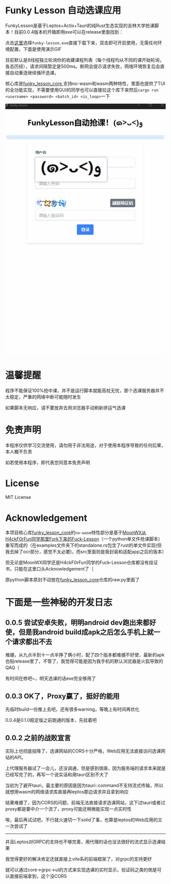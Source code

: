 # Funky Lesson 自动选课应用

FunkyLesson是基于Leptos+Actix+Tauri的纯Rust生态实现的吉林大学抢课脚本！目前0.0.4版本的开箱即用exe可以在release里面找到：

点击[这里](https://github.com/ZoneHerobrine/funky-lesson/releases/tag/release)选择`funky-lesson.exe`直接下载下来，双击即可开启使用，无需任何环境配置，下面是使用演示GIF

目前默认是8线程独立轮询你的收藏课程列表（每个线程均从不同的课开始轮询，各态历经），请求间隔暂定是500ms。断网会提示请求失败，网络环境恢复后会直接自动重连继续循环选课。

核心库是[funky_lesson_core](https://github.com/ZoneHerobrine/funky_lesson_core),支持no-wasm和wasm两种特性，里面也提供了TUI的全功能实现，不需要使用GUI的同学也可以直接拉这个库下来然后`cargo run <username> <password> <batch_id> <is_loop>`一下

![funky-lesson的桌面端GIF演示，没显示的话检查一下网络环境或者用电脑浏览器打开](./funky-lesson.gif)


# 温馨提醒

程序不能保证100%抢中课，并不是运行脚本就能高枕无忧，那个选课服务器并不太稳定，严重的网络中断可能随时发生

如果脚本无响应，请不要放弃去用浏览器手动刷新拼运气选课

# 免责声明

本程序仅供学习交流使用，请勿用于非法用途，对于使用本程序导致的任何后果，本人概不负责

如若使用本程序，即代表您同意本免责声明

# License

MIT License

# Acknowledgement

本项目核心库[funky_lesson_core](https://github.com/ZoneHerobrine/funky_lesson_core)的`no-wasm`特性部分是基于[MoonWX从H4ckF0rFun同学那里Fork下来的Fuck-Lesson](https://github.com/MoonWX/Fuck-Lesson)（一个python单文件抢课脚本）重写而成的（在examples文件夹下的standalone.rs包含了rust的单文件实现(但我去掉了ocr部分，感觉不太必要)，而src里面则是我封装和适配app之后的版本）

但无论是MoonWX同学还是H4ckF0rFun同学的Fuck-Lesson仓库都没有挂证书，只能在这里口头Acknowledgement了（

原python脚本原封不动放在[funky_lesson_core](https://github.com/ZoneHerobrine/funky_lesson_core)仓库的raw.py里面了


# 下面是一些神秘的开发日志

## 0.0.5 尝试安卓失败，明明android dev跑出来都好使，但是我android build成apk之后怎么手机上就一个请求都出不去

难绷，从九点半到十一点半挣了俩小时，配了四个版本都难绷不好使，最新的apk也贴release里了，不管了，我觉得可能是因为我手机的默认浏览器是火狐导致的QAQ（

有时间在修吧~，明天选课的话exe完全够用了


## 0.0.3 OK了，Proxy赢了，挺好的能用

先临时build一份推上去吧，还有很多warning，等晚上有时间再优化

0.0.4是0.1.0稳定版之前跑通的版本，先挂着吧

## 0.0.2 之前的战败宣言
实际上也彻底投降了，选课网站的CORS十分严格，Web应用无法直接访问选课网站的API。

上代理服务器试了一会儿，还没调通，但是感到很唐，因为服务端的请求本来就是已经写完了的，再写一个说实话和用tauri区别不大了

当初为了避开tauri，最主要的原因是因为tauri::command不支持流式传输，所以就想用wasm的网络请求库直接再leptos那边请求并且拿到响应

结果难绷了，因为CORS的问题，前端无法直接请求选课网站，这下过tauri或者过proxy都是要中介一个流了，proxy可能还稍微能实现一点实时性

唉，最后再试试吧，不行就火速切一下solid了事，也算是leptos的Web应用的又一次尝试了

---
并且Leptos对GRPC的支持也不够完善，用代理的话也没法很好的流式显示选课结果

我觉得更好的解决肯定还就直接上vite系的前端框架了，对grpc的支持更好

就可以通过core->grpc->ui的方式来实现选课的实时显示，验证码之类的倒是可以直接前端拿到，这个没CORS